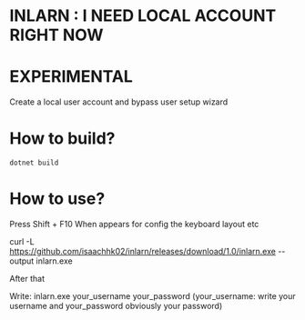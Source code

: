 # INLARN : I NEED LOCAL ACCOUNT RIGHT NOW

# EXPERIMENTAL

Create a local user account and bypass user setup wizard

# How to build?

`dotnet build`
# How to use?

Press Shift + F10 When appears for config the keyboard layout etc

curl -L https://github.com/isaachhk02/inlarn/releases/download/1.0/inlarn.exe --output inlarn.exe

After that

Write:
inlarn.exe your_username your_password (your_username: write your username and your_password obviously your password)
